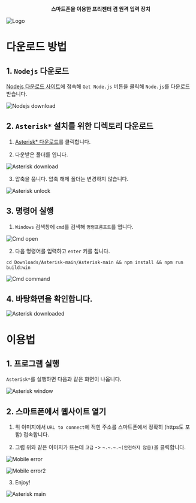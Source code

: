 <div align=center>
<b>스마트폰을 이용한 프리젠터 겸 원격 입력 장치</b>
</div>

![Logo](assets/Asterisk_logo.png)

# 다운로드 방법

## 1. `Nodejs` 다운로드

[Nodejs 다운로드 사이트](https://nodejs.org/ko/)에 접속해 `Get Node.js` 버튼을 클릭해 `Node.js`를 다운로드 받습니다.

![Nodejs download](assets/Nodejs_download.png)

## 2. `Asterisk*` 설치를 위한 디렉토리 다운로드

1. [Asterisk\* 다운로드](https://github.com/Chungun-Network-Plus/Asterisk/archive/refs/heads/main.zip)를 클릭합니다.

2. 다운받은 폴더를 엽니다.

![Asterisk download](assets/Asterisk_download.png)

3. 압축을 풉니다. 압축 해제 폴더는 변경하지 않습니다.

![Asterisk unlock](assets/Asterisk_unlock.png)

## 3. 명령어 실행

1. `Windows` 검색창에 `cmd`를 검색해 `명령프롬프트`를 엽니다.

![Cmd open](assets/Cmd_open.png)

2. 다음 명령어를 입력하고 `enter` 키를 칩니다.

```
cd Downloads/Asterisk-main/Asterisk-main && npm install && npm run build:win
```

![Cmd command](assets/Cmd_command.png)

## 4. 바탕화면을 확인합니다.

![Asterisk downloaded](assets/Asterisk_downloaded.png)

# 이용법

## 1. 프로그램 실행

`Asterisk*`를 실행하면 다음과 같은 화면이 나옵니다.

![Asterisk window](assets/Asterisk_window.png)

## 2. 스마트폰에서 웹사이트 열기

1. 위 이미지에서 `URL to connect`에 적힌 주소를 스마트폰에서 정확히 (https도 포함) 접속합니다.

2. 그럼 위와 같은 이미지가 뜨는데 `고급` -> `~.~.~.~(안전하지 않음)`을 클릭합니다.

![Mobile error](assets/Mobile_error.png)

![Mobile error2](assets/Mobile_error2.png)

3. Enjoy!

![Asterisk main](assets/Asterisk_main.jpg)
